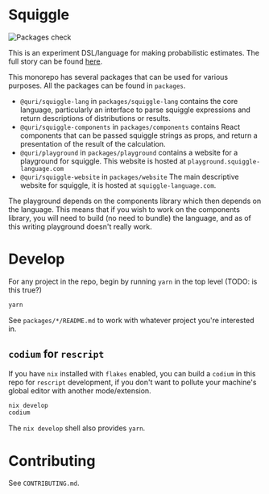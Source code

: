 # Squiggle
![Packages check](https://github.com/QURIresearch/squiggle/actions/workflows/ci.yaml/badge.svg)

This is an experiment DSL/language for making probabilistic estimates. The full story can be found [here](https://www.lesswrong.com/s/rDe8QE5NvXcZYzgZ3). 

This monorepo has several packages that can be used for various purposes. All 
the packages can be found in `packages`.

- `@quri/squiggle-lang` in `packages/squiggle-lang` contains the core language, particularly
an interface to parse squiggle expressions and return descriptions of distributions
or results.
- `@quri/squiggle-components` in `packages/components` contains React components that
can be passed squiggle strings as props, and return a presentation of the result
of the calculation.
- `@quri/playground` in `packages/playground` contains a website for a playground
for squiggle. This website is hosted at `playground.squiggle-language.com`
- `@quri/squiggle-website` in `packages/website` The main descriptive website for squiggle,
it is hosted at `squiggle-language.com`.

The playground depends on the components library which then depends on the language. This means that if you wish to work on the components library, you will need to build (no need to bundle) the language, and as of this writing playground doesn't really work.

# Develop

For any project in the repo, begin by running `yarn` in the top level (TODO: is this true?) 

``` sh
yarn
```

See `packages/*/README.md` to work with whatever project you're interested in. 

## `codium` for `rescript` 

If you have `nix` installed with `flakes` enabled, you can build a `codium` in this repo for `rescript` development, if you don't want to pollute your machine's global editor with another mode/extension. 

``` sh
nix develop
codium 
```

The `nix develop` shell also provides `yarn`. 

# Contributing
See `CONTRIBUTING.md`. 
